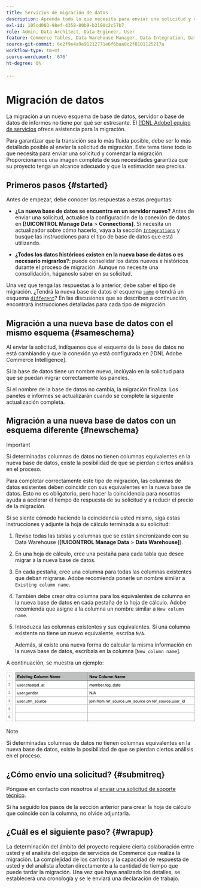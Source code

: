 ```yaml
---
title: Servicios de migración de datos
description: Aprenda todo lo que necesita para enviar una solicitud y comenzar la migración.
exl-id: 105cd003-98ef-4358-80b9-b3190c2c57b7
role: Admin, Data Architect, Data Engineer, User
feature: Commerce Tables, Data Warehouse Manager, Data Integration, Data Import/Export
source-git-commit: 6e2f9e4a9e91212771e6f6baa8c2f8101125217a
workflow-type: tm+mt
source-wordcount: '676'
ht-degree: 0%

---
```


# Migración de datos

La migración a un nuevo esquema de base de datos, servidor o base de datos de informes no tiene por qué ser estresante. El [[!DNL Adobe] equipo de servicios](https://experienceleague.adobe.com/docs/commerce-knowledge-base/kb/troubleshooting/miscellaneous/mbi-service-policies.html?lang=es) ofrece asistencia para la migración.

Para garantizar que la transición sea lo más fluida posible, debe ser lo más detallado posible al enviar la solicitud de migración. Este tema tiene todo lo que necesita para enviar una solicitud y comenzar la migración. Proporcionarnos una imagen completa de sus necesidades garantiza que su proyecto tenga un alcance adecuado y que la estimación sea precisa.

## Primeros pasos {#started}

Antes de empezar, debe conocer las respuestas a estas preguntas:

* **¿La nueva base de datos se encuentra en un servidor nuevo?** Antes de enviar una solicitud, actualice la configuración de la conexión de datos en **[!UICONTROL Manage Data** > **Connections]**. Si necesita un actualizador sobre cómo hacerlo, vaya a la sección [`Integrations`](../integrations/integrations.md) y busque las instrucciones para el tipo de base de datos que está utilizando.

* **¿Todos los datos históricos existen en la nueva base de datos o es necesario migrarlos?**: puede consolidar los datos nuevos e históricos durante el proceso de migración. Aunque no necesite una consolidación, háganoslo saber en su solicitud.

Una vez que tenga las respuestas a lo anterior, debe saber el tipo de migración. ¿Tendrá la nueva base de datos el esquema [`same`](#sameschema) o tendrá un esquema [`different`](#newschema)? En las discusiones que se describen a continuación, encontrará instrucciones detalladas para cada tipo de migración.

## Migración a una nueva base de datos con el mismo esquema {#sameschema}

Al enviar la solicitud, indíquenos que el esquema de la base de datos no está cambiando y que la conexión ya está configurada en [!DNL Adobe Commerce Intelligence].

Si la base de datos tiene un nombre nuevo, inclúyalo en la solicitud para que se puedan migrar correctamente los paneles.

Si el nombre de la base de datos no cambia, la migración finaliza. Los paneles e informes se actualizarán cuando se complete la siguiente actualización completa.

## Migración a una nueva base de datos con un esquema diferente {#newschema}

>[!IMPORTANT]
>
>Si determinadas columnas de datos no tienen columnas equivalentes en la nueva base de datos, existe la posibilidad de que se pierdan ciertos análisis en el proceso.

Para completar correctamente este tipo de migración, las columnas de datos existentes deben coincidir con sus equivalentes en la nueva base de datos. Esto no es obligatorio, pero hacer la coincidencia para nosotros ayuda a acelerar el tiempo de respuesta de su solicitud y a reducir el precio de la migración.

Si se siente cómodo haciendo la coincidencia usted mismo, siga estas instrucciones y adjunte la hoja de cálculo terminada a su solicitud:

1. Revise todas las tablas y columnas que se están sincronizando con su Data Warehouse (**[!UICONTROL Manage Data** > **Data Warehouse]**).

1. En una hoja de cálculo, cree una pestaña para cada tabla que desee migrar a la nueva base de datos.

1. En cada pestaña, cree una columna para todas las columnas existentes que deban migrarse. Adobe recomienda ponerle un nombre similar a `Existing column name`.

1. También debe crear otra columna para los equivalentes de columna en la nueva base de datos en cada pestaña de la hoja de cálculo. Adobe recomienda que asigne a la columna un nombre similar a `New column name`.

1. Introduzca las columnas existentes y sus equivalentes. Si una columna existente no tiene un nuevo equivalente, escriba `N/A`.

   Además, si existe una nueva forma de calcular la misma información en la nueva base de datos, escríbala en la columna [`New column name`].

A continuación, se muestra un ejemplo:

![](../../../assets/Migration_Spreadsheet.png)

>[!NOTE]
>
>Si determinadas columnas de datos no tienen columnas equivalentes en la nueva base de datos, existe la posibilidad de que se pierdan ciertos análisis en el proceso.

## ¿Cómo envío una solicitud? {#submitreq}

Póngase en contacto con nosotros al [enviar una solicitud de soporte técnico](https://experienceleague.adobe.com/docs/commerce-knowledge-base/kb/troubleshooting/miscellaneous/mbi-service-policies.html?lang=es).

Si ha seguido los pasos de la sección anterior para crear la hoja de cálculo que coincide con la columna, no olvide adjuntarla.

## ¿Cuál es el siguiente paso? {#wrapup}

La determinación del ámbito del proyecto requiere cierta colaboración entre usted y el analista del equipo de servicios de Commerce que realiza la migración. La complejidad de los cambios y la capacidad de respuesta de usted y del analista afectan directamente a la cantidad de tiempo que puede tardar la migración. Una vez que haya analizado los detalles, se establecerá una cronología y se le enviará una declaración de trabajo.
